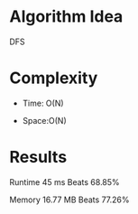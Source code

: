 # Algorithm Idea

DFS

# Complexity

- Time: O(N)

- Space:O(N)

# Results

Runtime
45
ms
Beats
68.85%

Memory
16.77
MB
Beats
77.26%